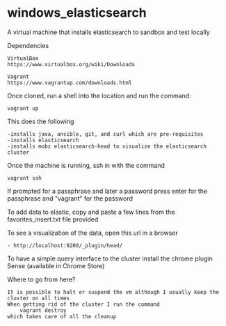 # windows_elasticsearch

A virtual machine that installs elasticsearch to sandbox and test locally

Dependencies
	
	VirtualBox 
	https://www.virtualbox.org/wiki/Downloads

	Vagrant 
	https://www.vagrantup.com/downloads.html

Once cloned, run a shell into the location and run the command:
	
	vagrant up

This does the following
	
	-installs java, ansible, git, and curl which are pre-requisites
	-installs elasticsearch
	-installs mobz elasticsearch-head to visualize the elasticsearch cluster

Once the machine is running, ssh in with the command
	
	vagrant ssh

If prompted for a passphrase and later a password
	press enter for the passphrase and
	"vagrant" for the password

To add data to elastic, copy and paste a few lines from the favorites_insert.txt file provided

To see a visualization of the data, open this url in a browser
	
	- http://localhost:9200/_plugin/head/

To have a simple query interface to the cluster install the chrome plugin Sense (available in Chrome Store)

Where to go from here?
	
	It is possible to halt or suspend the vm although I usually keep the cluster on all times
	When getting rid of the cluster I run the command 
		vagrant destroy 
	which takes care of all the cleanup